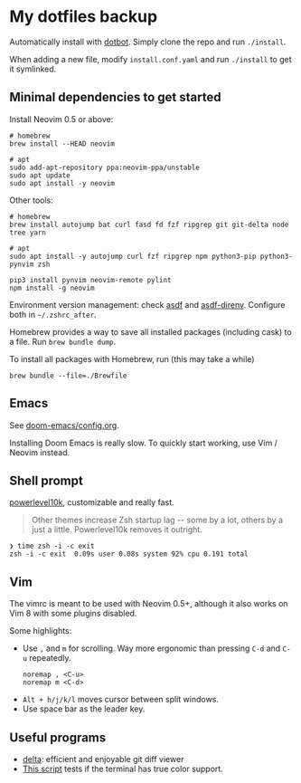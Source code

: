 # My dotfiles backup

Automatically install with [dotbot](https://github.com/anishathalye/dotbot). Simply clone the repo and run `./install`.

When adding a new file, modify `install.conf.yaml` and run `./install` to get it symlinked.

## Minimal dependencies to get started

Install Neovim 0.5 or above:
```
# homebrew
brew install --HEAD neovim

# apt
sudo add-apt-repository ppa:neovim-ppa/unstable
sudo apt update
sudo apt install -y neovim
```

Other tools:
```
# homebrew
brew install autojump bat curl fasd fd fzf ripgrep git git-delta node tree yarn

# apt
sudo apt install -y autojump curl fzf ripgrep npm python3-pip python3-pynvim zsh

pip3 install pynvim neovim-remote pylint
npm install -g neovim
```

Environment version management: check [asdf](https://asdf-vm.com) and [asdf-direnv](https://github.com/asdf-community/asdf-direnv). Configure both in `~/.zshrc_after`.

Homebrew provides a way to save all installed packages (including cask) to a file. Run `brew bundle dump`.

To install all packages with Homebrew, run (this may take a while)
```
brew bundle --file=./Brewfile
```

## Emacs

See [doom-emacs/config.org](doom-emacs/config.org).

Installing Doom Emacs is really slow. To quickly start working, use Vim / Neovim instead.

## Shell prompt

[powerlevel10k](https://github.com/romkatv/powerlevel10k), customizable and really fast.

> Other themes increase Zsh startup lag -- some by a lot, others by a just a
> little. Powerlevel10k removes it outright.
```
❯ time zsh -i -c exit
zsh -i -c exit  0.09s user 0.08s system 92% cpu 0.191 total
```

## Vim

The vimrc is meant to be used with Neovim 0.5+, although it also works on Vim 8 with some plugins disabled.

Some highlights:

- Use `,` and `m` for scrolling. Way more ergonomic than pressing `C-d` and `C-u` repeatedly.
    ```
    noremap , <C-u>
    noremap m <C-d>
    ```
- `Alt + h/j/k/l` moves cursor between split windows.
- Use space bar as the leader key.

## Useful programs

- [delta](https://github.com/dandavison/delta): efficient and enjoyable git diff viewer
- [This script](https://gist.githubusercontent.com/lifepillar/09a44b8cf0f9397465614e622979107f/raw/24-bit-color.sh) tests if the terminal has true color support.
